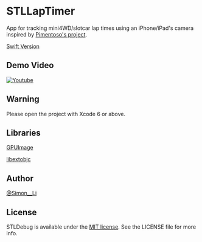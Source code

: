 # STLLapTimer

App for tracking mini4WD/slotcar lap times using an iPhone/iPad's camera inspired by [Pimentoso's project](https://github.com/Pimentoso/AndroidLapTimer).

[Swift Version](https://github.com/siutsin/STLLapTimer-Swift)

## Demo Video

[![Youtube](http://img.youtube.com/vi/jmIg5q2mGIs/0.jpg)](http://www.youtube.com/watch?v=jmIg5q2mGIs)

## Warning

Please open the project with Xcode 6 or above.

## Libraries

[GPUImage](https://github.com/BradLarson/GPUImage)

[libextobjc](https://github.com/jspahrsummers/libextobjc)

## Author

[@Simon__Li](https://twitter.com/Simon__LI)

## License

STLDebug is available under the [MIT license](http://siutsin.mit-license.org). See the LICENSE file for more info.